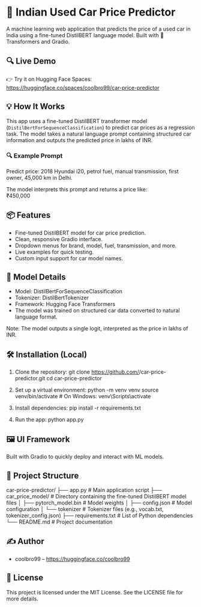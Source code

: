 # 🚗 Indian Used Car Price Predictor

A machine learning web application that predicts the price of a used car in India using a fine-tuned DistilBERT language model. Built with 🤗 Transformers and Gradio.

## 🔍 Live Demo

👉 Try it on Hugging Face Spaces: https://huggingface.co/spaces/coolbro99/car-price-predictor

## 💡 How It Works

This app uses a fine-tuned DistilBERT transformer model (`DistilBertForSequenceClassification`) to predict car prices as a regression task. The model takes a natural language prompt containing structured car information and outputs the predicted price in lakhs of INR.

### 🔍 Example Prompt

Predict price: 2018 Hyundai i20, petrol fuel, manual transmission, first owner, 45,000 km in Delhi.

The model interprets this prompt and returns a price like:  
₹450,000

## 📦 Features

- Fine-tuned DistilBERT model for car price prediction.
- Clean, responsive Gradio interface.
- Dropdown menus for brand, model, fuel, transmission, and more.
- Live examples for quick testing.
- Custom input support for car model names.

## 🧠 Model Details

- Model: DistilBertForSequenceClassification
- Tokenizer: DistilBertTokenizer
- Framework: Hugging Face Transformers
- The model was trained on structured car data converted to natural language format.

Note: The model outputs a single logit, interpreted as the price in lakhs of INR.

## 🛠️ Installation (Local)

1. Clone the repository:
   git clone https://github.com/<your-username>/car-price-predictor.git
   cd car-price-predictor

2. Set up a virtual environment:
   python -m venv venv
   source venv/bin/activate  # On Windows: venv\Scripts\activate

3. Install dependencies:
   pip install -r requirements.txt

4. Run the app:
   python app.py

## 🖼️ UI Framework

Built with Gradio to quickly deploy and interact with ML models.

## 📁 Project Structure
car-price-predictor/
├── app.py                 # Main application script
├── car_price_model/       # Directory containing the fine-tuned DistilBERT model files
│   ├── pytorch_model.bin  # Model weights
│   ├── config.json        # Model configuration
│   └── tokenizer          # Tokenizer files (e.g., vocab.txt, tokenizer_config.json)
├── requirements.txt       # List of Python dependencies
└── README.md              # Project documentation

## ✍️ Author
- coolbro99 – https://huggingface.co/coolbro99

## 📜 License

This project is licensed under the MIT License. See the LICENSE file for more details.
